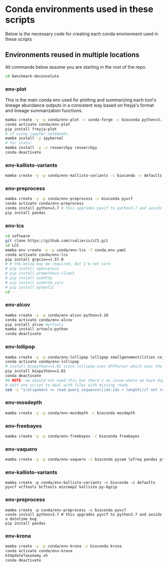 # Conda environments used in these scripts
Below is the necessary code for creating each conda environment used in these scripts

## Environments reused in multiple locations
All commands below assume you are starting in the root of the repo.
```bash
cd benchmark-deconvolute
```

### env-plot
This is the main conda env used for plotting and summarizing each tool's lineage abundance outputs in a consistent way based on freyja's format and lineage summarization functions.
```bash
mamba create -y -p conda/env-plot -c conda-forge -c bioconda python=3.10 freyja
conda activate conda/env-plot
pip install freyja-plot
# if using jupyter notebooks
mamba install -y ipykernal
# for stats:
mamba install -y -c researchpy researchpy
conda deactivate
```

### env-kallisto-variants
```bash
mamba create -y -p conda/env-kallisto-variants -c bioconda -c defaults pyvcf vcftools bcftools minimap2 kallisto py-bgzip
```

### env-preprocess
```bash
mamba create -y -p conda/env-preprocess -c bioconda pyvcf
conda activate conda/env-preprocess
conda install python=3.7 # this upgrades pyvcf to python3.7 and avoids a datetime bug
pip install pandas
```

### env-lcs
```bash
cd software
git clone https://github.com/rvalieris/LCS.git
cd LCS
mamba env create -y -p conda/env-lcs -f conda.env.yaml
conda activate conda/env-lcs
pip install grpcio==1.57.0
# # the below may be required, but I'm not sure
# pip install opencensus
# pip install prometheus-client
# pip install aiohttp
# pip install aiohttp_cors
# pip install pydantic
cd -
```

### env-alcov
```bash
mamba create -y -p conda/env-alcov python=3.10
conda activate conda/env-alcov
pip install alcov #ortools
mamba install ortools-python
conda deactivate
```

### env-lollipop
```bash
mamba create -y -p conda/env-lollipop lollipop smallgenomeutilities cojac
conda activate conda/env-lollipop
# install biopython==1.81 since lollipop uses GFFParser which uses the depricated 'strand' attribute in Biopython's SeqFeature
pip install biopython==1.81
conda deactivate
## NOTE: we should not need this but there's an issue where we have duplicate reads in the bam file after minimap2 ... | samtools sort
# edit one script to deal with files with missing reads
sed -i "s/alignment += read.query_sequence\[idx:idx + length]/if not read.query_sequence:\n                    # deal with missing reads\n                    alignment += ''.join(np.repeat('-', length))\n                else:\n                    alignment += read.query_sequence\[idx:idx + length]/" conda/env-lollipop/lib/python3.10/site-packages/smallgenomeutilities/__pileup__.py
```

### env-mosdepth
```bash
mamba create -y -p conda/env-mosdepth -c bioconda mosdepth
```

### env-freebayes
```bash
mamba create -y -p conda/env-freebayes -c bioconda freebayes
```

### env-vaquero
```bash
mamba create -y -p conda/env-vaquero -c bioconda pysam lofreq pandas python=3.10
```

### env-kallisto-variants
```
mamba create -p conda/env-kallisto-variants -c bioconda -c defaults pyvcf vcftools bcftools minimap2 kallisto py-bgzip
```

### env-preprocess
```
mamba create -p conda/env-preprocess -c bioconda pyvcf
conda install python=3.7 # this upgrades pyvcf to python3.7 and avoids a datetime bug
pip install pandas
```

### env-krona
```bash
mamba create -y -p conda/env-krona -c bioconda krona
conda activate conda/env-krona
ktUpdateTaxonomy.sh
conda deactivate
```